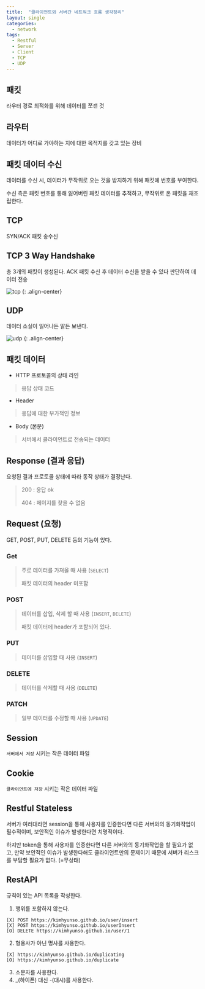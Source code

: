 ```yaml
---
title:  "클라이언트와 서버간 네트워크 흐름 생각정리"
layout: single
categories:
  - network
tags:
  - Restful
  - Server
  - Client
  - TCP
  - UDP
---
```


## 패킷
라우터 경로 최적화를 위해 데이터를 쪼갠 것

## 라우터
데이터가 어디로 가야하는 지에 대한 목적지를 갖고 있는 장비 

## 패킷 데이터 수신
데이터를 수신 시, 데이터가 무작위로 오는 것을 방지하기 위해 패킷에 번호를 부여한다.

수신 측은 패킷 번호를 통해 잃어버린 패킷 데이터를 추적하고, 무작위로 온 패킷을 재조립한다.

## TCP
SYN/ACK 패킷 송수신

## TCP 3 Way Handshake
총 3개의 패킷이 생성된다. ACK 패킷 수신 후 데이터 수신을 받을 수 있다 판단하여 데이터 전송

![tcp](https://github.com/kimhyunso/kimhyunso.github.io/assets/87798982/84446510-4a4a-4421-8635-8dc43fbcfd9c)
{: .align-center}

## UDP
데이터 소실이 일어나든 말든 보낸다.

![udp](https://github.com/kimhyunso/kimhyunso.github.io/assets/87798982/57e4f45f-bd2b-4498-904a-b4fd3781cfeb)
{: .align-center}


## 패킷 데이터
- HTTP 프로토콜의 상태 라인

> 응답 상태 코드

- Header

> 응답에 대한 부가적인 정보

- Body (본문)

> 서버에서 클라이언트로 전송되는 데이터

## Response (결과 응답)
요청된 결과 프로토콜 상태에 따라 동작 상태가 결정난다.

> 200 : 응답 ok
>
> 404 : 페이지를 찾을 수 없음

## Request (요청)
GET, POST, PUT, DELETE 등의 기능이 있다.

### Get
> 주로 데이터를 가져올 때 사용 (`SELECT`)
>
> 패킷 데이터의 header 미포함

### POST
> 데이터를 삽입, 삭제 할 때 사용 (`INSERT`, `DELETE`)
>
> 패킷 데이터에 header가 포함되어 있다.

### PUT
> 데이터를 삽입할 때 사용 (`INSERT`)

### DELETE
> 데이터를 삭제할 때 사용 (`DELETE`)

### PATCH
> 일부 데이터를 수정할 때 사용 (`UPDATE`)


## Session
`서버에서 저장` 시키는 작은 데이터 파일

## Cookie
`클라이언트에 저장` 시키는 작은 데이터 파일

## Restful Stateless
서버가 여러대라면 session을 통해 사용자를 인증한다면 다른 서버와의 동기화작업이 필수적이며, 보안적인 이슈가 발생한다면 치명적이다.

하지만 token을 통해 사용자를 인증한다면 다른 서버와의 동기화작업을 할 필요가 없고, 만약 보안적인 이슈가 발생한다해도 클라이언트만의 문제이기 때문에 서버가 리스크를 부담할 필요가 없다. (=무상태)

## RestAPI
규칙이 있는 API 목록을 작성한다.

1. 행위를 포함하지 않는다.
```
[X] POST https://kimhyunso.github.io/user/insert
[X] POST https://kimhyunso.github.io/userInsert
[O] DELETE https://kimhyunso.github.io/user/1
```
2. 형용사가 아닌 명사를 사용한다.
```
[X] https://kimhyunso.github.io/duplicating
[O] https://kimhyunso.github.io/duplicate
```
3. 소문자를 사용한다.
4. _(하이픈) 대신 -(대시)를 사용한다.
